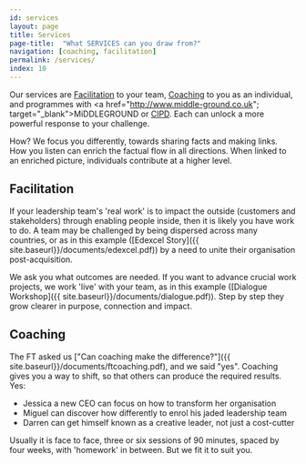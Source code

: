 ```yaml
---
id: services
layout: page
title: Services
page-title:  "What SERVICES can you draw from?"
navigation: [coaching, facilitation]
permalink: /services/
index: 10
---
```


Our services are [Facilitation](#facilitation) to your team, [Coaching](#coaching) to you as an individual, and programmes with <a href="http://www.middle-ground.co.uk"; target="_blank">MiDDLEGROUND</a> or <a href="http://www.cipd.co.uk/training/ORDDTC" target="_blank">CIPD</a>. Each can unlock a more powerful response to your challenge. 

How? We focus you differently, towards sharing facts and making links. How you listen can enrich the factual flow in all directions. When linked to an enriched picture, individuals contribute at a higher level. 

<h2 id="facilitation">Facilitation</h2>

If your leadership team's 'real work' is to impact the outside (customers and stakeholders) through enabling people inside, then it is likely you have work to do. A team may be challenged by being dispersed across many countries, or as in this example ([Edexcel Story]({{ site.baseurl}}/documents/edexcel.pdf)) by a need to unite their organisation post-acquisition.

We ask you what outcomes are needed. If you want to advance crucial work projects, we work 'live' with your team, as in this example ([Dialogue Workshop]({{ site.baseurl}}/documents/dialogue.pdf)). Step by step they grow clearer in purpose, connection and impact.

<h2 id="coaching">Coaching</h2>

The FT asked us ["Can coaching make the difference?"]({{ site.baseurl}}/documents/ftcoaching.pdf), and we said "yes". Coaching gives you a way to shift, so that others can produce the required results. Yes:

- Jessica a new CEO can focus on how to transform her organisation
- Miguel can discover how differently to enrol his jaded leadership team
- Darren can get himself known as a creative leader, not just a cost-cutter

Usually it is face to face, three or six sessions of 90 minutes, spaced by four weeks, with 'homework' in between. But we fit it to suit you.







